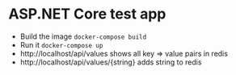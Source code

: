 # ASP.NET Core test app

- Build the image `docker-compose build`
- Run it `docker-compose up`
- http://localhost/api/values shows all key => value pairs in redis
- http://localhost/api/values/{string} adds string to redis
